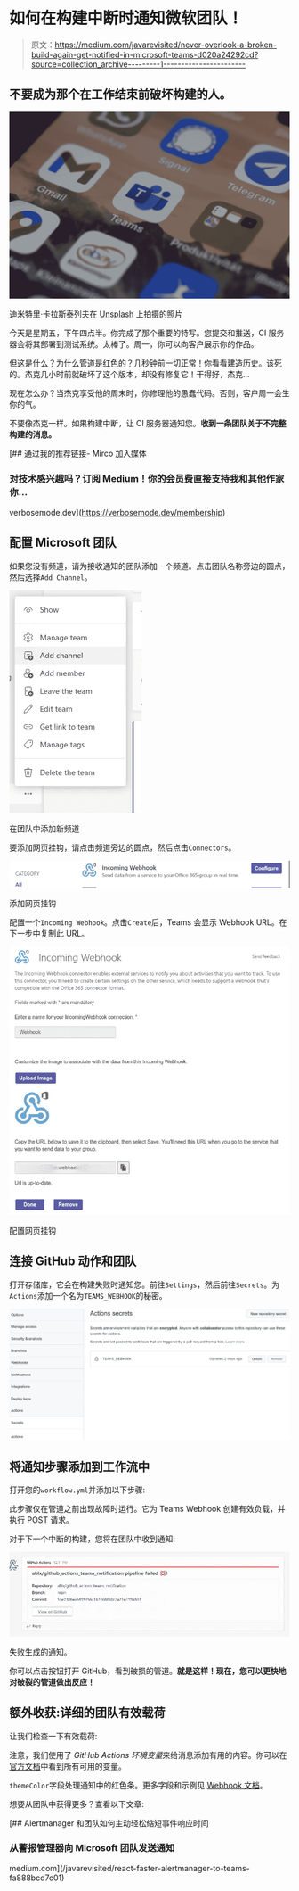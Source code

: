 # 如何在构建中断时通知微软团队！

> 原文：<https://medium.com/javarevisited/never-overlook-a-broken-build-again-get-notified-in-microsoft-teams-d020a24292cd?source=collection_archive---------1----------------------->

## 不要成为那个在工作结束前破坏构建的人。

![](img/a9796de11f5c3954247c9aaf9c159183.png)

迪米特里·卡拉斯泰列夫在 [Unsplash](https://unsplash.com/?utm_source=unsplash&utm_medium=referral&utm_content=creditCopyText) 上拍摄的照片

今天是星期五，下午四点半。你完成了那个重要的特写。您提交和推送，CI 服务器会将其部署到测试系统。太棒了。周一，你可以向客户展示你的作品。

但这是什么？为什么管道是红色的？几秒钟前一切正常！你看看建造历史。该死的。杰克几小时前就破坏了这个版本，却没有修复它！干得好，杰克…

现在怎么办？当杰克享受他的周末时，你修理他的愚蠢代码。否则，客户周一会生你的气。

不要像杰克一样。如果构建中断，让 CI 服务器通知您。**收到一条团队关于不完整构建的消息。**

[](https://verbosemode.dev/membership) [## 通过我的推荐链接- Mirco 加入媒体

### 对技术感兴趣吗？订阅 Medium！你的会员费直接支持我和其他作家你…

verbosemode.dev](https://verbosemode.dev/membership) 

## 配置 Microsoft 团队

如果您没有频道，请为接收通知的团队添加一个频道。点击团队名称旁边的圆点，然后选择`Add Channel`。

![](img/8dcf69c1ce22dd8110475d0edbb792c1.png)

在团队中添加新频道

要添加网页挂钩，请点击频道旁边的圆点，然后点击`Connectors`。

![](img/3d0e093d40c338aad591ce396f46728d.png)

添加网页挂钩

配置一个`Incoming Webhook`。点击`Create`后，Teams 会显示 Webhook URL。在下一步中复制此 URL。

![](img/34d457908de2fc02cc874a957ba917d8.png)

配置网页挂钩

## 连接 GitHub 动作和团队

打开存储库，它会在构建失败时通知您。前往`Settings`，然后前往`Secrets`。为`Actions`添加一个名为`TEAMS_WEBHOOK`的秘密。

![](img/6eb8f35cf62db5d958caf3da0c0cf500.png)

## 将通知步骤添加到工作流中

打开您的`workflow.yml`并添加以下步骤:

此步骤仅在管道之前出现故障时运行。它为 Teams Webhook 创建有效负载，并执行 POST 请求。

对于下一个中断的构建，您将在团队中收到通知:

![](img/48582552cccdadad6b56f6c722a1fb30.png)

失败生成的通知。

你可以点击按钮打开 GitHub，看到破损的管道。**就是这样！现在，您可以更快地对破裂的管道做出反应！**

## 额外收获:详细的团队有效载荷

让我们检查一下有效载荷:

注意，我们使用了 *GitHub Actions 环境变量*来给消息添加有用的内容。你可以在[官方文档](https://docs.github.com/en/actions/learn-github-actions/environment-variables#default-environment-variables)中看到所有可用的变量。

`themeColor`字段处理通知中的红色条。更多字段和示例见 [Webhook 文档](https://docs.microsoft.com/en-us/microsoftteams/platform/webhooks-and-connectors/how-to/connectors-using?tabs=cURL)。

想要从团队中获得更多？查看以下文章:

[](/javarevisited/react-faster-alertmanager-to-teams-fa888bcd7c01) [## Alertmanager 和团队如何主动轻松缩短事件响应时间

### 从警报管理器向 Microsoft 团队发送通知

medium.com](/javarevisited/react-faster-alertmanager-to-teams-fa888bcd7c01)